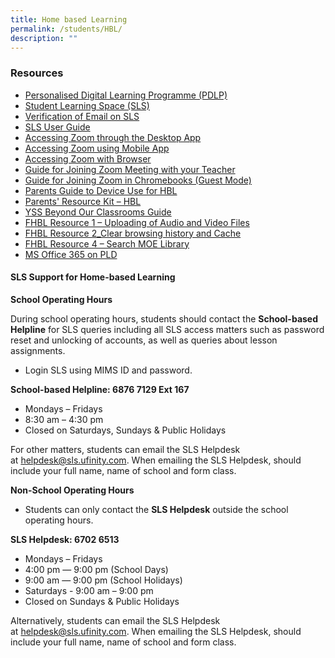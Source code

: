 ```yaml
---
title: Home based Learning
permalink: /students/HBL/
description: ""
---
```

### Resources
* [Personalised Digital Learning Programme (PDLP)](https://sites.google.com/moe.edu.sg/ysspdlp/home)
* [Student Learning Space (SLS)](https://vle.learning.moe.edu.sg/login)
* [Verification of Email on SLS](/files/HBL/Verification-of-Email-on-SLS.pdf)
* [SLS User Guide](https://static.learning.moe.edu.sg/UserGuide/login-troubleshooting.html)
* [Accessing Zoom through the Desktop App](/files/HBL/Accessing%20Zoom%20through%20the%20Desktop%20App.pdf)
* [Accessing Zoom using Mobile App](/files/HBL/Accessing%20Zoom%20using%20Mobile%20App.pdf)
* [Accessing Zoom with Browser](/files/HBL/Accessing%20Zoom%20with%20Browser.pdf)
* [Guide for Joining Zoom Meeting with your Teacher](/files/HBL/Guide-to-join-zoom-meeting-with-your-teacher.pdf)
* [Guide for Joining Zoom in Chromebooks (Guest Mode)](/files/HBL/Accessing-Zoom-in-Chromebooks-Guest-Mode.pdf)
* [Parents Guide to Device Use for HBL](/files/HBL/Parents-Guide-to-Device-Use-for-Home-Based-Learning_Final.pdf)
* [Parents' Resource Kit – HBL](https://www.moe.gov.sg/parentkit)
* [YSS Beyond Our Classrooms Guide](https://yishunsec-moe-edu-sg-admin.cwp.sg/students/sil-beyond-our-classrooms)
* [FHBL Resource 1 – Uploading of Audio and Video Files](/files/HBL/FHBL-Resource-1-Uploading-of-Audio-and-Video-Files.pdf)
* [FHBL Resource 2_Clear browsing history and Cache](/files/HBL/FHBL-Resource-2_Clear-browsing-history-and-Cache-for-students.pdf)
* [FHBL Resource 4 – Search MOE Library](/files/HBL/FHBL-Resource-4-Search-MOE-Library.pdf)
* [MS Office 365 on PLD](/files/HBL/MS%20Office%20365%20on%20PLD.pdf)



#### SLS Support for Home-based Learning

  

**School Operating Hours**

During school operating hours, students should contact the **School-based Helpline** for SLS queries including all SLS access matters such as password reset and unlocking of accounts, as well as queries about lesson assignments.

*   Login SLS using MIMS ID and password.

  

**School-based Helpline: 6876 7129 Ext 167**

  

* Mondays – Fridays
* 8:30 am – 4:30 pm
* Closed on Saturdays, Sundays & Public Holidays


For other matters, students can email the SLS Helpdesk at [helpdesk@sls.ufinity.com](mailto:helpdesk@sls.ufinity.com). When emailing the SLS Helpdesk, should include your full name, name of school and form class.
  

**Non-School Operating Hours**

* Students can only contact the **SLS Helpdesk** outside the school operating hours.

  

**SLS Helpdesk: 6702 6513**
  

* Mondays – Fridays
* 4:00 pm ― 9:00 pm (School Days)
* 9:00 am ― 9:00 pm (School Holidays)
* Saturdays - 9:00 am – 9:00 pm
* Closed on Sundays & Public Holidays

  

Alternatively, students can email the SLS Helpdesk at [helpdesk@sls.ufinity.com](mailto:helpdesk@sls.ufinity.com). When emailing the SLS Helpdesk, should include your full name, name of school and form class.